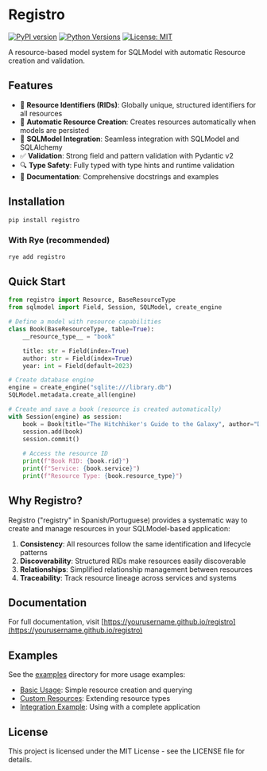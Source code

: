 # Registro

[![PyPI version](https://badge.fury.io/py/registro.svg)](https://badge.fury.io/py/registro)
[![Python Versions](https://img.shields.io/pypi/pyversions/registro.svg)](https://pypi.org/project/registro/)
[![License: MIT](https://img.shields.io/badge/License-MIT-yellow.svg)](https://opensource.org/licenses/MIT)

A resource-based model system for SQLModel with automatic Resource creation and validation.

## Features

- 🔑 **Resource Identifiers (RIDs)**: Globally unique, structured identifiers for all resources
- 🔄 **Automatic Resource Creation**: Creates resources automatically when models are persisted
- 🧩 **SQLModel Integration**: Seamless integration with SQLModel and SQLAlchemy
- ✅ **Validation**: Strong field and pattern validation with Pydantic v2
- 🔍 **Type Safety**: Fully typed with type hints and runtime validation
- 📝 **Documentation**: Comprehensive docstrings and examples

## Installation

```bash
pip install registro
```

### With Rye (recommended)

```bash
rye add registro
```

## Quick Start

```python
from registro import Resource, BaseResourceType
from sqlmodel import Field, Session, SQLModel, create_engine

# Define a model with resource capabilities
class Book(BaseResourceType, table=True):
    __resource_type__ = "book"

    title: str = Field(index=True)
    author: str = Field(index=True)
    year: int = Field(default=2023)

# Create database engine
engine = create_engine("sqlite:///library.db")
SQLModel.metadata.create_all(engine)

# Create and save a book (resource is created automatically)
with Session(engine) as session:
    book = Book(title="The Hitchhiker's Guide to the Galaxy", author="Douglas Adams", year=1979)
    session.add(book)
    session.commit()
    
    # Access the resource ID
    print(f"Book RID: {book.rid}")
    print(f"Service: {book.service}")
    print(f"Resource Type: {book.resource_type}")
```

## Why Registro?

Registro ("registry" in Spanish/Portuguese) provides a systematic way to create and manage resources in your SQLModel-based application:

1. **Consistency**: All resources follow the same identification and lifecycle patterns
2. **Discoverability**: Structured RIDs make resources easily discoverable
3. **Relationships**: Simplified relationship management between resources
4. **Traceability**: Track resource lineage across services and systems

## Documentation

For full documentation, visit [https://yourusername.github.io/registro](https://yourusername.github.io/registro)

## Examples

See the [examples](examples/) directory for more usage examples:

- [Basic Usage](examples/basic_usage.py): Simple resource creation and querying
- [Custom Resources](examples/custom_resource.py): Extending resource types
- [Integration Example](examples/integration_example.py): Using with a complete application

## License

This project is licensed under the MIT License - see the LICENSE file for details. 